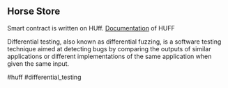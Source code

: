 ## Horse Store

Smart contract is written on HUff. 
[Documentation](https://docs.huff.sh/) of HUFF

Differential testing, also known as differential fuzzing, is a software testing technique aimed at detecting bugs by comparing the outputs of similar applications or different implementations of the same application when given the same input.

#huff #differential_testing